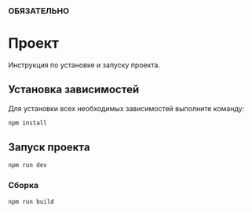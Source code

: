 ### ОБЯЗАТЕЛЬНО
# Проект

Инструкция по установке и запуску проекта.

## Установка зависимостей

Для установки всех необходимых зависимостей выполните команду:

```sh
npm install
```

## Запуск проекта

```sh
npm run dev
```

### Сборка

```sh
npm run build
```
